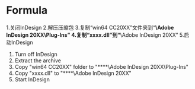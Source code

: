 # Formula
1.关闭InDesign
2.解压压缩包
3.复制“win64 CC20XX”文件夹到“****\Adobe InDesign 20XX\Plug-Ins”
4.复制“xxxx.dll”到“****\Adobe InDesign 20XX”
5.启动InDesign


1. Turn off InDesign
2. Extract the archive
3. Copy "win64 CC20XX" folder to "****\Adobe InDesign 20XX\Plug-Ins"
4. Copy "xxxx.dll" to "****\Adobe InDesign 20XX"
5. Start InDesign
